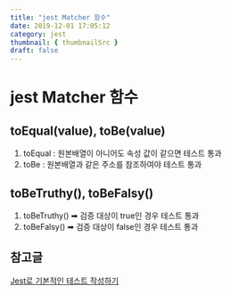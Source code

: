 ```yaml
---
title: "jest Matcher 함수"
date: 2019-12-01 17:05:12
category: jest
thumbnail: { thumbnailSrc }
draft: false
---
```

# jest Matcher 함수
## toEqual(value), toBe(value)
1. toEqual : 원본배열이 아니어도 속성 값이 같으면 테스트 통과
2. toBe : 원본배열과 같은 주소를 참조하여야 테스트 통과

## toBeTruthy(), toBeFalsy()
1. toBeTruthy() ➡ 검증 대상이 true인 경우 테스트 통과
2. toBeFalsy() ➡ 검증 대상이 false인 경우 테스트 통과

## 참고글
[Jest로 기본적인 테스트 작성하기](https://www.daleseo.com/jest-basic/)


 




